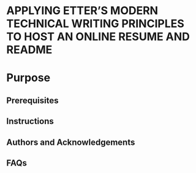 # APPLYING ETTER’S MODERN TECHNICAL WRITING PRINCIPLES TO HOST AN ONLINE RESUME AND README

# Purpose 

## Prerequisites

## Instructions

## Authors and Acknowledgements

## FAQs
